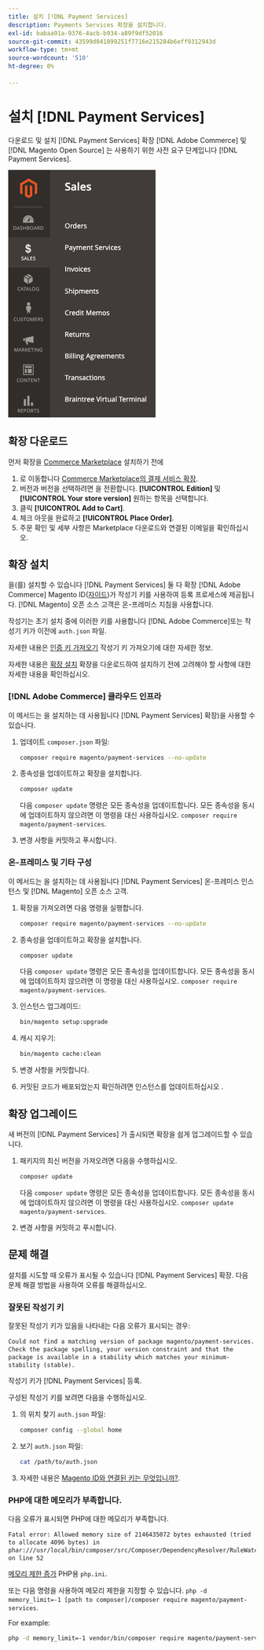 ```yaml
---
title: 설치 [!DNL Payment Services]
description: Payments Services 확장을 설치합니다.
exl-id: babaa91a-9376-4acb-b934-a89f9df52016
source-git-commit: 43599d041899251f7716e215284b6eff9312943d
workflow-type: tm+mt
source-wordcount: '510'
ht-degree: 0%

---
```


# 설치 [!DNL Payment Services]

다운로드 및 설치 [!DNL Payment Services] 확장 [!DNL Adobe Commerce] 및 [!DNL Magento Open Source] 는 사용하기 위한 사전 요구 단계입니다 [!DNL Payment Services].

![[!DNL Payment Services] 확장 관리자 보기](assets/admin-view.png)

## 확장 다운로드

먼저 확장을 [Commerce Marketplace](https://experienceleague.adobe.com/docs/commerce-admin/start/resources/commerce-marketplace.html) 설치하기 전에

1. 로 이동합니다 [Commerce Marketplace의 결제 서비스 확장](https://marketplace.magento.com/magento-payment-services.html).
1. 버전과 버전을 선택하려면 을 전환합니다. **[!UICONTROL Edition]** 및 **[!UICONTROL Your store version]** 원하는 항목을 선택합니다.
1. 클릭 **[!UICONTROL Add to Cart]**.
1. 체크 아웃을 완료하고 **[!UICONTROL Place Order]**.
1. 주문 확인 및 세부 사항은 Marketplace 다운로드와 연결된 이메일을 확인하십시오.

## 확장 설치

을(를) 설치할 수 있습니다 [!DNL Payment Services] 둘 다 확장 [!DNL Adobe Commerce] Magento ID([자이드](https://devdocs.magento.com/marketplace/sellers/profile-personal.html#field-descriptions))가 작성기 키를 사용하여 등록 프로세스에 제공됩니다. [!DNL Magento] 오픈 소스 고객은 온-프레미스 지침을 사용합니다.

작성기는 초기 설치 중에 이러한 키를 사용합니다 [!DNL Adobe Commerce]또는 작성기 키가 이전에 `auth.json` 파일.

자세한 내용은 [인증 키 가져오기](https://devdocs.magento.com/guides/v2.4/install-gde/prereq/connect-auth.html) 작성기 키 가져오기에 대한 자세한 정보.

자세한 내용은 [확장 설치](https://devdocs.magento.com/guides/v2.4/install-gde/install/cli/extensions.html) 확장을 다운로드하여 설치하기 전에 고려해야 할 사항에 대한 자세한 내용을 확인하십시오.

### [!DNL Adobe Commerce] 클라우드 인프라

이 메서드는 을 설치하는 데 사용됩니다 [!DNL Payment Services] 확장)을 사용할 수 있습니다.

1. 업데이트 `composer.json` 파일:

   ```bash
   composer require magento/payment-services --no-update
   ```

1. 종속성을 업데이트하고 확장을 설치합니다.

   ```bash
   composer update
   ```

   다음 `composer update` 명령은 모든 종속성을 업데이트합니다. 모든 종속성을 동시에 업데이트하지 않으려면 이 명령을 대신 사용하십시오. `composer require magento/payment-services`.

1. 변경 사항을 커밋하고 푸시합니다.

### 온-프레미스 및 기타 구성

이 메서드는 을 설치하는 데 사용됩니다 [!DNL Payment Services] 온-프레미스 인스턴스 및 [!DNL Magento] 오픈 소스 고객.

1. 확장을 가져오려면 다음 명령을 실행합니다.

   ```bash
   composer require magento/payment-services --no-update
   ```

1. 종속성을 업데이트하고 확장을 설치합니다.

   ```bash
   composer update
   ```

   다음 `composer update` 명령은 모든 종속성을 업데이트합니다. 모든 종속성을 동시에 업데이트하지 않으려면 이 명령을 대신 사용하십시오. `composer require magento/payment-services`.

1. 인스턴스 업그레이드:

   ```bash
   bin/magento setup:upgrade
   ```

1. 캐시 지우기:

   ```bash
   bin/magento cache:clean
   ```

1. 변경 사항을 커밋합니다.
1. 커밋된 코드가 배포되었는지 확인하려면 인스턴스를 업데이트하십시오 .

## 확장 업그레이드

새 버전의 [!DNL Payment Services] 가 출시되면 확장을 쉽게 업그레이드할 수 있습니다.

1. 패키지의 최신 버전을 가져오려면 다음을 수행하십시오.

   ```bash
   composer update
   ```

   다음 `composer update` 명령은 모든 종속성을 업데이트합니다. 모든 종속성을 동시에 업데이트하지 않으려면 이 명령을 대신 사용하십시오. `composer update magento/payment-services`.

1. 변경 사항을 커밋하고 푸시합니다.

## 문제 해결

설치를 시도할 때 오류가 표시될 수 있습니다 [!DNL Payment Services] 확장. 다음 문제 해결 방법을 사용하여 오류를 해결하십시오.

### 잘못된 작성기 키

잘못된 작성기 키가 있음을 나타내는 다음 오류가 표시되는 경우:

```terminal
Could not find a matching version of package magento/payment-services. Check the package spelling, your version constraint and that the package is available in a stability which matches your minimum-stability (stable).
```

작성기 키가 [!DNL Payment Services] 등록.

구성된 작성기 키를 보려면 다음을 수행하십시오.

1. 의 위치 찾기 `auth.json` 파일:

   ```bash
   composer config --global home
   ```

1. 보기 `auth.json` 파일:

   ```bash
   cat /path/to/auth.json
   ```

1. 자세한 내용은 [Magento ID와 연결된 키는 무엇입니까?](https://devdocs.magento.com/guides/v2.4/install-gde/prereq/connect-auth.html).

### PHP에 대한 메모리가 부족합니다.

다음 오류가 표시되면 PHP에 대한 메모리가 부족합니다.

```terminal
Fatal error: Allowed memory size of 2146435072 bytes exhausted (tried to allocate 4096 bytes) in phar:///usr/local/bin/composer/src/Composer/DependencyResolver/RuleWatchGraph.php on line 52
```

[메모리 제한 증가](https://devdocs.magento.com/cloud/project/magento-app-php-ini.html#increase-php-memory-limit) PHP용 `php.ini`.

또는 다음 명령을 사용하여 메모리 제한을 지정할 수 있습니다. `php -d memory_limit=-1 [path to composer]/composer require magento/payment-services`.

For example:

```bash
php -d memory_limit=-1 vendor/bin/composer require magento/payment-services
```
